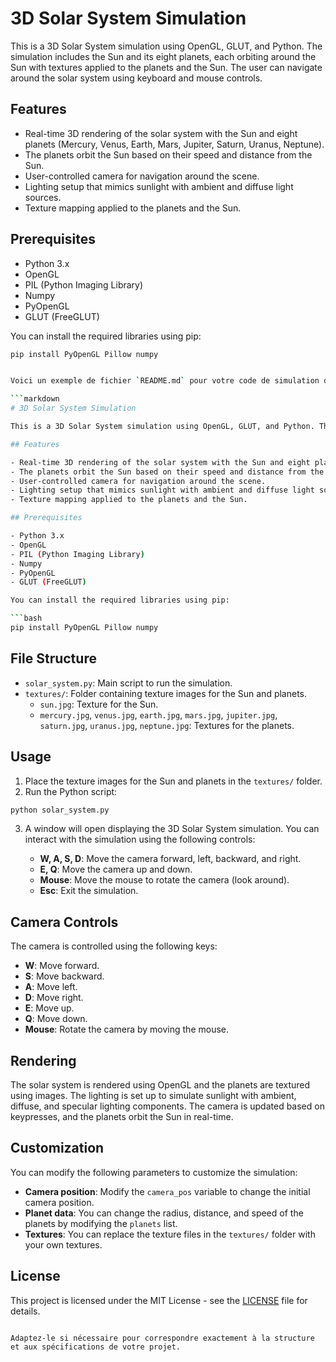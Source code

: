 # 3D Solar System Simulation

This is a 3D Solar System simulation using OpenGL, GLUT, and Python. The simulation includes the Sun and its eight planets, each orbiting around the Sun with textures applied to the planets and the Sun. The user can navigate around the solar system using keyboard and mouse controls.

## Features

- Real-time 3D rendering of the solar system with the Sun and eight planets (Mercury, Venus, Earth, Mars, Jupiter, Saturn, Uranus, Neptune).
- The planets orbit the Sun based on their speed and distance from the Sun.
- User-controlled camera for navigation around the scene.
- Lighting setup that mimics sunlight with ambient and diffuse light sources.
- Texture mapping applied to the planets and the Sun.

## Prerequisites

- Python 3.x
- OpenGL
- PIL (Python Imaging Library)
- Numpy
- PyOpenGL
- GLUT (FreeGLUT)

You can install the required libraries using pip:

```bash
pip install PyOpenGL Pillow numpy


Voici un exemple de fichier `README.md` pour votre code de simulation du système solaire en 3D avec OpenGL :

```markdown
# 3D Solar System Simulation

This is a 3D Solar System simulation using OpenGL, GLUT, and Python. The simulation includes the Sun and its eight planets, each orbiting around the Sun with textures applied to the planets and the Sun. The user can navigate around the solar system using keyboard and mouse controls.

## Features

- Real-time 3D rendering of the solar system with the Sun and eight planets (Mercury, Venus, Earth, Mars, Jupiter, Saturn, Uranus, Neptune).
- The planets orbit the Sun based on their speed and distance from the Sun.
- User-controlled camera for navigation around the scene.
- Lighting setup that mimics sunlight with ambient and diffuse light sources.
- Texture mapping applied to the planets and the Sun.

## Prerequisites

- Python 3.x
- OpenGL
- PIL (Python Imaging Library)
- Numpy
- PyOpenGL
- GLUT (FreeGLUT)

You can install the required libraries using pip:

```bash
pip install PyOpenGL Pillow numpy
```

## File Structure

- `solar_system.py`: Main script to run the simulation.
- `textures/`: Folder containing texture images for the Sun and planets.
    - `sun.jpg`: Texture for the Sun.
    - `mercury.jpg`, `venus.jpg`, `earth.jpg`, `mars.jpg`, `jupiter.jpg`, `saturn.jpg`, `uranus.jpg`, `neptune.jpg`: Textures for the planets.

## Usage

1. Place the texture images for the Sun and planets in the `textures/` folder.
2. Run the Python script:

```bash
python solar_system.py
```

3. A window will open displaying the 3D Solar System simulation. You can interact with the simulation using the following controls:

   - **W, A, S, D**: Move the camera forward, left, backward, and right.
   - **E, Q**: Move the camera up and down.
   - **Mouse**: Move the mouse to rotate the camera (look around).
   - **Esc**: Exit the simulation.

## Camera Controls

The camera is controlled using the following keys:

- **W**: Move forward.
- **S**: Move backward.
- **A**: Move left.
- **D**: Move right.
- **E**: Move up.
- **Q**: Move down.
- **Mouse**: Rotate the camera by moving the mouse.

## Rendering

The solar system is rendered using OpenGL and the planets are textured using images. The lighting is set up to simulate sunlight with ambient, diffuse, and specular lighting components. The camera is updated based on keypresses, and the planets orbit the Sun in real-time.

## Customization

You can modify the following parameters to customize the simulation:

- **Camera position**: Modify the `camera_pos` variable to change the initial camera position.
- **Planet data**: You can change the radius, distance, and speed of the planets by modifying the `planets` list.
- **Textures**: You can replace the texture files in the `textures/` folder with your own textures.

## License

This project is licensed under the MIT License - see the [LICENSE](LICENSE) file for details.
```

Adaptez-le si nécessaire pour correspondre exactement à la structure et aux spécifications de votre projet.
